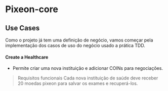 # Pixeon-core
## Use Cases  
Como o projeto já tem uma definição de negócio, vamos começar pela implementação dos casos de uso do negócio usado a prática TDD.  
  
  
#### Create a Healthcare
- Permite criar uma nova instituição e adicionar COINs para negociações.

> Requisitos funcionais 
Cada nova instituição de saúde deve receber 20 moedas pixeon para salvar os exames e recuperá-los.





#